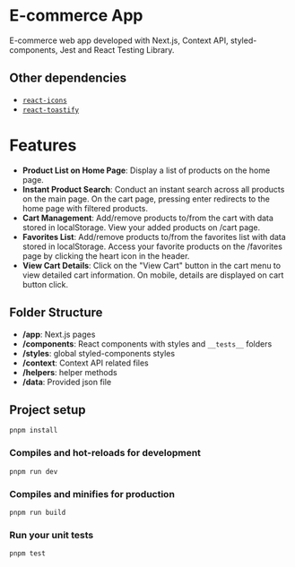 # E-commerce App

E-commerce web app developed with Next.js, Context API, styled-components, Jest and React Testing Library.

## Other dependencies

- [`react-icons`](https://react-icons.github.io/react-icons/)
- [`react-toastify`](https://fkhadra.github.io/react-toastify/introduction)

# Features

- **Product List on Home Page**: Display a list of products on the home page.
- **Instant Product Search**: Conduct an instant search across all products on the main page. On the cart page, pressing enter redirects to the home page with filtered products.
- **Cart Management**: Add/remove products to/from the cart with data stored in localStorage. View your added products on /cart page.
- **Favorites List**: Add/remove products to/from the favorites list with data stored in localStorage. Access your favorite products on the /favorites page by clicking the heart icon in the header.
- **View Cart Details**: Click on the "View Cart" button in the cart menu to view detailed cart information. On mobile, details are displayed on cart button click.

## Folder Structure

- **/app**: Next.js pages
- **/components**: React components with styles and `__tests__` folders
- **/styles**: global styled-components styles
- **/context**: Context API related files
- **/helpers**: helper methods
- **/data**: Provided json file

## Project setup

```
pnpm install
```

### Compiles and hot-reloads for development

```
pnpm run dev
```

### Compiles and minifies for production

```
pnpm run build
```

### Run your unit tests

```
pnpm test
```
